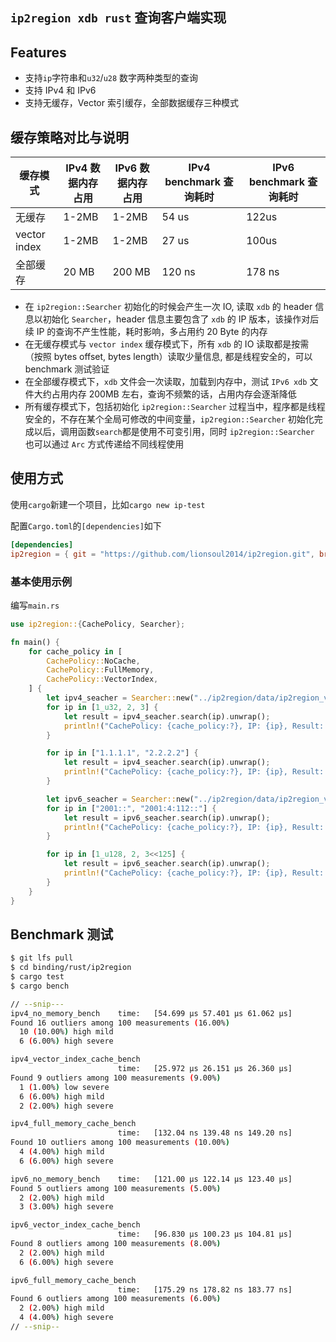 ## `ip2region xdb rust` 查询客户端实现

## Features
- 支持`ip`字符串和`u32`/`u28` 数字两种类型的查询
- 支持 IPv4 和 IPv6
- 支持无缓存，Vector 索引缓存，全部数据缓存三种模式

## 缓存策略对比与说明
| 缓存模式         | IPv4 数据内存占用 | IPv6 数据内存占用 | IPv4 benchmark 查询耗时 | IPv6 benchmark 查询耗时 |
| ------------ | ----------- | ----------- | ------------------- |---------------------|
| 无缓存          | 1-2MB       | 1-2MB       | 54 us               | 122us               |
| vector index | 1-2MB       | 1-2MB       | 27 us               | 100us               |
| 全部缓存         | 20 MB       | 200 MB      | 120 ns              | 178 ns              |

- 在 `ip2region::Searcher` 初始化的时候会产生一次 IO, 读取 `xdb` 的 header 信息以初始化 `Searcher`，header 信息主要包含了 `xdb` 的 IP 版本，该操作对后续 IP 的查询不产生性能，耗时影响，多占用约 20 Byte 的内存
- 在无缓存模式与 `vector index` 缓存模式下，所有 `xdb` 的 IO 读取都是按需（按照 bytes offset, bytes length）读取少量信息, 都是线程安全的，可以 benchmark 测试验证
- 在全部缓存模式下，`xdb` 文件会一次读取，加载到内存中，测试 `IPv6 xdb` 文件大约占用内存 200MB 左右，查询不频繁的话，占用内存会逐渐降低
- 所有缓存模式下，包括初始化 `ip2region::Searcher` 过程当中，程序都是线程安全的，不存在某个全局可修改的中间变量，`ip2region::Searcher` 初始化完成以后，调用函数`search`都是使用不可变引用，同时 `ip2region::Searcher` 也可以通过 `Arc` 方式传递给不同线程使用

## 使用方式

使用`cargo`新建一个项目，比如`cargo new ip-test`

配置`Cargo.toml`的`[dependencies]`如下

```toml
[dependencies]
ip2region = { git = "https://github.com/lionsoul2014/ip2region.git", branch = "master" }
```

### 基本使用示例

编写`main.rs`

```rust
use ip2region::{CachePolicy, Searcher};

fn main() {
    for cache_policy in [
        CachePolicy::NoCache,
        CachePolicy::FullMemory,
        CachePolicy::VectorIndex,
    ] {
        let ipv4_seacher = Searcher::new("../ip2region/data/ip2region_v4.xdb".to_owned(), cache_policy).unwrap();
        for ip in [1_u32, 2, 3] {
            let result = ipv4_seacher.search(ip).unwrap();
            println!("CachePolicy: {cache_policy:?}, IP: {ip}, Result: {result}");
        }

        for ip in ["1.1.1.1", "2.2.2.2"] {
            let result = ipv4_seacher.search(ip).unwrap();
            println!("CachePolicy: {cache_policy:?}, IP: {ip}, Result: {result}");
        }

        let ipv6_seacher = Searcher::new("../ip2region/data/ip2region_v6.xdb".to_owned(), cache_policy).unwrap();
        for ip in ["2001::", "2001:4:112::"] {
            let result = ipv6_seacher.search(ip).unwrap();
            println!("CachePolicy: {cache_policy:?}, IP: {ip}, Result: {result}");
        }

        for ip in [1_u128, 2, 3<<125] {
            let result = ipv6_seacher.search(ip).unwrap();
            println!("CachePolicy: {cache_policy:?}, IP: {ip}, Result: {result}");
        }
    }
}
```

## Benchmark 测试

```bash
$ git lfs pull
$ cd binding/rust/ip2region
$ cargo test
$ cargo bench

// --snip---
ipv4_no_memory_bench    time:   [54.699 µs 57.401 µs 61.062 µs]
Found 16 outliers among 100 measurements (16.00%)
  10 (10.00%) high mild
  6 (6.00%) high severe

ipv4_vector_index_cache_bench
                        time:   [25.972 µs 26.151 µs 26.360 µs]
Found 9 outliers among 100 measurements (9.00%)
  1 (1.00%) low severe
  6 (6.00%) high mild
  2 (2.00%) high severe

ipv4_full_memory_cache_bench
                        time:   [132.04 ns 139.48 ns 149.20 ns]
Found 10 outliers among 100 measurements (10.00%)
  4 (4.00%) high mild
  6 (6.00%) high severe

ipv6_no_memory_bench    time:   [121.00 µs 122.14 µs 123.40 µs]
Found 5 outliers among 100 measurements (5.00%)
  2 (2.00%) high mild
  3 (3.00%) high severe

ipv6_vector_index_cache_bench
                        time:   [96.830 µs 100.23 µs 104.81 µs]
Found 8 outliers among 100 measurements (8.00%)
  2 (2.00%) high mild
  6 (6.00%) high severe

ipv6_full_memory_cache_bench
                        time:   [175.29 ns 178.82 ns 183.77 ns]
Found 6 outliers among 100 measurements (6.00%)
  2 (2.00%) high mild
  4 (4.00%) high severe
// --snip--
```
